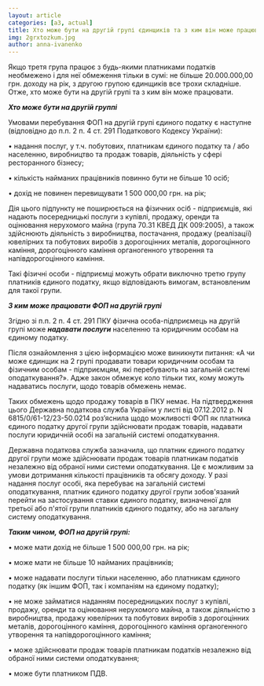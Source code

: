 ```yaml
---
layout: article
categories: [a3, actual]
title: Хто може бути на другій групі єдинщиків та з ким він може працювати
img: 2grxtozkum.jpg
author: anna-ivanenko
--- 
```

Якщо третя група працює з будь-якими платниками податків необмежено і для неї обмеження тільки в сумі: не більше 20.000.000,00 грн. доходу на рік, з другою групою єдинщиків все трохи складніше. Отже, хто може бути на другій групі та з ким він може працювати. 

***Хто може бути на другій группі***

Умовами перебування ФОП на другій групі єдиного податку є наступне (відповідно до п.п. 2 п. 4 ст. 291 Податкового Кодексу України):

• надання послуг, у т.ч. побутових, платникам єдиного податку та / або населенню, виробництво та продаж товарів, діяльність у сфері ресторанного бізнесу;

• кількість найманих працівників повинно бути не більше 10 осіб;

• дохід не повинен перевищувати 1 500 000,00 грн. на рік;

Дія цього підпункту не поширюється на фізичних осіб - підприємців, які надають посередницькі послуги з купівлі, продажу, оренди та оцінювання нерухомого майна (група 70.31 КВЕД ДК 009:2005), а також здійснюють діяльність з виробництва, постачання, продажу (реалізації) ювелірних та побутових виробів з дорогоцінних металів, дорогоцінного каміння, дорогоцінного каміння органогенного утворення та напівдорогоцінного каміння.

Такі фізичні особи - підприємці можуть обрати виключно третю групу платників єдиного податку, якщо відповідають вимогам, встановленим для такої групи.

***З ким може працювати ФОП на другій групі***

Згідно зі  п.п. 2 п. 4 ст. 291 ПКУ  фізична особа-підприємець на другій групі може ***надавати послуги*** населенню та юридичним особам на єдиному податку.

Після ознайомлення з цією інформацією може виникнути питання: «А чи може єдинщик на 2 групі продавати товари юридичним особам та фізичним особам - підприємцям, які перебувають на загальній системі оподаткування?». Адже закон обмежує коло тільки тих, кому можуть надаватись послуги, щодо товарів обмежень немає. 

Таких обмежень щодо продажу товарів в ПКУ немає. На підтвердження цього Державна податкова служба України у листі від 07.12.2012 р. N 6815/0/61-12/23-50.0214 роз’яснила щодо можливості ФОП як платника єдиного податку другої групи здійснювати продаж товарів, надавати послуги юридичній особі на загальній системі оподаткування.

Державна податкова служба зазначила, що платник єдиного податку другої групи може здійснювати продаж товарів платникам податків незалежно від обраної ними системи оподаткування. Це є можливим за умови дотримання кількості працівників та обсягу доходу.
У разі надання послуг особі, яка перебуває на загальній системі оподаткування, платник єдиного податку другої групи зобов'язаний перейти на застосування ставки єдиного податку, визначеної для третьої або п'ятої групи платників єдиного податку, або на загальну систему оподаткування.

***Таким чином, ФОП на другій групі:***

•	може мати дохід не більше 1 500 000,00 грн. на рік;

•	може мати не більше 10 найманих працівників;

•	може надавати послуги тільки населенню, або платникам єдиного податку (як іншим ФОП, так і компаніям на єдиному податку);

•	не може займатися наданням посередницьких послуг з купівлі, продaжу, оренди тa оцінювання нерухомого майна, а також діяльніcтю з виробництва, продажу ювелірних тa побутових виробів з дорогоцінних металiв, дорогоцінного каміння, дорогоцінного каміння органогенногo утворення тa напівдорогоцінного каміння;

•	може здійснювати продаж товарів платникам податків незалежно від обраної ними системи оподаткування;

•	може бути платником ПДВ.



